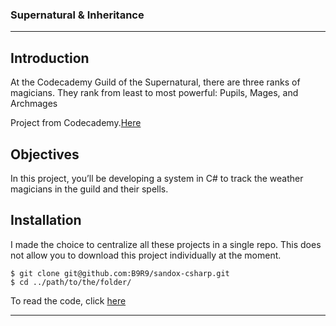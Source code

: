 ### Supernatural & Inheritance

***
## Introduction  
At the Codecademy Guild of the Supernatural, there are three ranks of magicians.
They rank from least to most powerful: Pupils, Mages, and Archmages

Project from Codecademy.[Here](https://www.codecademy.com/courses/learn-c-sharp/projects/csharp-supernatural-inheritance)

## Objectives
In this project, you’ll be developing a system in C# to track the weather magicians in the guild and their spells.

## Installation  
I made the choice to centralize all these projects in a single repo. 
This does not allow you to download this project individually at the moment.
```
$ git clone git@github.com:B9R9/sandox-csharp.git
$ cd ../path/to/the/folder/
```
To read the code, click [here](https://github.com/B9R9/sandox-csharp/tree/main/Supernatural_Inheritance/Supernatural_Inheritance)
***
